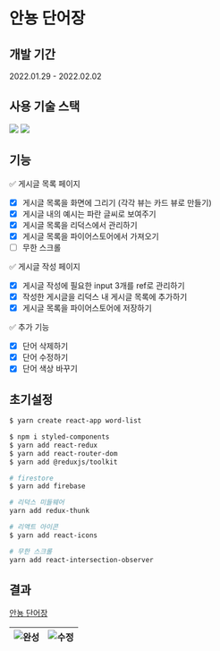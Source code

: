 # 안뇽 단어장

## 개발 기간

2022.01.29 - 2022.02.02

## 사용 기술 스택

<img src="https://img.shields.io/badge/JavaScript-F7DF1E?style=for-the-badge&logo=JavaScript&logoColor=black"/> <img src="https://img.shields.io/badge/React-61DAFB?style=for-the-badge&logo=React&logoColor=black"/>

## 기능

✅ 게시글 목록 페이지

- [x] 게시글 목록을 화면에 그리기 (각각 뷰는 카드 뷰로 만들기)
- [x] 게시글 내의 예시는 파란 글씨로 보여주기
- [x] 게시글 목록을 리덕스에서 관리하기
- [x] 게시글 목록을 파이어스토어에서 가져오기
- [ ] 무한 스크롤

✅ 게시글 작성 페이지

- [x] 게시글 작성에 필요한 input 3개를 ref로 관리하기
- [x] 작성한 게시글을 리덕스 내 게시글 목록에 추가하기
- [x] 게시글 목록을 파이어스토어에 저장하기

✅ 추가 기능

- [x] 단어 삭제하기
- [x] 단어 수정하기
- [x] 단어 색상 바꾸기

## 초기설정

```bash
$ yarn create react-app word-list

$ npm i styled-components
$ yarn add react-redux
$ yarn add react-router-dom
$ yarn add @reduxjs/toolkit

# firestore
$ yarn add firebase

# 리덕스 미들웨어
yarn add redux-thunk

# 리액트 아이콘
$ yarn add react-icons

# 무한 스크롤
yarn add react-intersection-observer
```

## 결과

[안뇽 단어장](http://hanghae99-react-voca.s3-website.ap-northeast-2.amazonaws.com/)

|![완성](https://blog.kakaocdn.net/dn/c8Fram/btrspIYzJcx/CRmkKkLgZvcmLD9hHAxFWK/img.gif)|![수정](https://blog.kakaocdn.net/dn/bR7Paj/btrsnm9jVS2/cn7HEFkPXYKt6rHV5KocZk/img.gif)|
|:---|---:|
